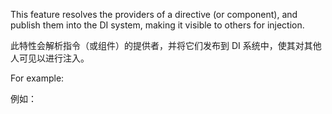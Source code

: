 This feature resolves the providers of a directive \(or component\),
and publish them into the DI system, making it visible to others for injection.

此特性会解析指令（或组件）的提供者，并将它们发布到 DI 系统中，使其对其他人可见以进行注入。

For example:

例如：